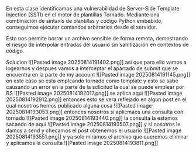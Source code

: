 En esta clase identificamos una vulnerabilidad de Server-Side Template Injection (SSTI) en el motor de plantillas Tornado. Mediante una combinación de sintaxis de plantillas y código Python embebido, conseguimos ejecutar comandos arbitrarios desde el servidor.

Esto nos permite borrar un archivo sensible de forma remota, demostrando el riesgo de interpolar entradas del usuario sin sanitización en contextos de código.

Solucion
![[Pasted image 20250814191402.png]]
asi que para ello vamos a logearnos y despues vamos a interceptar el apartado de submit que se encuentra en la parte de my account
![[Pasted image 20250814191145.png]]
en este caso se esta empleando tornado como template y esto se sabe causando un error en la parte de la solicitud la cual se puede emplear por BS
![[Pasted image 20250814192017.png]]
se aplica aqui
![[Pasted image 20250814192912.png]]
entonces esto se vera reflejado en algun post en el cual nosotros hemos publicado alguna cosa
![[Pasted image 20250814193053.png]]
entonces nosotros si aplicmaos una consulta con tornado
![[Pasted image 20250814193440.png]]
la consulta la estamos sacando de aqui
![[Pasted image 20250814193507.png]]
y si nosotros le damos a send y checamos el post obtenemos el usuario
![[Pasted image 20250814193551.png]]
y ya solo miramos el archivo que queremos eliminar y aplicamos la consulta
![[Pasted image 20250814193811.png]]
